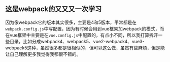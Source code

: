 ## 这是webpack的又又又一次学习

因为像webpack它的版本其实很多，主要是4和5版本，平常都是在<code>webpack.config.js</code>中写配置，因为有时候会用到vue框架加webpack的模式，而在vue框架中主要是在<code>vue.config.js</code>中配置的，有点小不同，所以我打算拆开一些目录，比如分成webpack4、webpack5、vue2-webpack4、vue3-webpack5这种，虽然很多都是很相似的，但可以这么做，虽然有些麻烦，但是能让自己理解更多我觉得我都很不错的。
